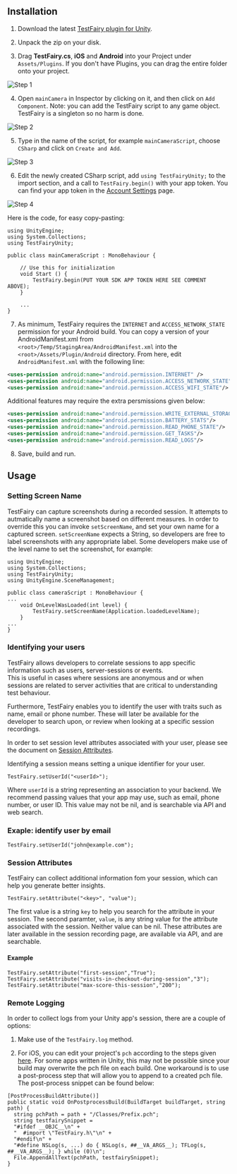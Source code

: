 
## Installation

1. Download the latest [TestFairy plugin for Unity](https://github.com/testfairy/testfairy-unity-plugin/releases).

2. Unpack the zip on your disk.

3. Drag **TestFairy.cs**, **iOS** and **Android** into your Project under `Assets/Plugins`. If you don't have Plugins, you can drag the entire folder onto your project.

  ![Step 1](https://raw.githubusercontent.com/testfairy/testfairy-unity-plugin/master/Images/step1.png)

4. Open `mainCamera` in Inspector by clicking on it, and then click on `Add Component`. Note: you can add the TestFairy script to any game object. TestFairy is a singleton so no harm is done.

  ![Step 2](https://raw.githubusercontent.com/testfairy/testfairy-unity-plugin/master/Images/step2.png)

5. Type in the name of the script, for example `mainCameraScript`, choose `CSharp` and click on `Create and Add`.

  ![Step 3](https://raw.githubusercontent.com/testfairy/testfairy-unity-plugin/master/Images/step3.png)

6. Edit the newly created CSharp script, add `using TestFairyUnity;` to the import section, and a call to `TestFairy.begin()` with your app token. You can find your app token in the [Account Settings](https://app.testfairy.com/settings/#apptoken) page.

  ![Step 4](https://raw.githubusercontent.com/testfairy/testfairy-unity-plugin/master/Images/step4.png)

 Here is the code, for easy copy-pasting:

 ```
 using UnityEngine;
 using System.Collections;
 using TestFairyUnity;

 public class mainCameraScript : MonoBehaviour {

     // Use this for initialization
     void Start () {
         TestFairy.begin(PUT YOUR SDK APP TOKEN HERE SEE COMMENT ABOVE);
     }

     ...
 }
 ```

7. As minimum, TestFairy requires the `INTERNET` and `ACCESS_NETWORK_STATE` permission for your Android build. You can copy a version of your AndroidManifest.xml from `<root>/Temp/StagingArea/AndroidManifest.xml` into the `<root>/Assets/Plugin/Android` directory. From here, edit `AndroidManifest.xml` with the following line:

 ```xml
 <uses-permission android:name="android.permission.INTERNET" />
 <uses-permission android:name="android.permission.ACCESS_NETWORK_STATE"/>
 <uses-permission android:name="android.permission.ACCESS_WIFI_STATE"/>
 ```

 Additional features may require the extra persmissions given below:

 ```xml
 <uses-permission android:name="android.permission.WRITE_EXTERNAL_STORAGE" />
 <uses-permission android:name="android.permission.BATTERY_STATS"/>
 <uses-permission android:name="android.permission.READ_PHONE_STATE"/>
 <uses-permission android:name="android.permission.GET_TASKS"/>
 <uses-permission android:name="android.permission.READ_LOGS"/>
 ```

8. Save, build and run.

## Usage

### Setting Screen Name

TestFairy can capture screenshots during a recorded session. It attempts to autmatically name a screenshot based on different measures. In order to override this you can invoke `setScreenName`, and set your own name for a captured screen. `setScreenName` expects a String, so developers are free to label screenshots with any appropriate label. Some developers make use of the level name to set the screenshot, for example:

```
using UnityEngine;
using System.Collections;
using TestFairyUnity;
using UnityEngine.SceneManagement;

public class cameraScript : MonoBehaviour {
...
	void OnLevelWasLoaded(int level) {
		TestFairy.setScreenName(Application.loadedLevelName);
    }
...
}
```

### Identifying your users

TestFairy allows developers to correlate sessions to app specific information such as users, server-sessions or events.   
This is useful in cases where sessions are anonymous and or when sessions are related to server activities that are critical to understanding test behaviour.

Furthermore, TestFairy enables you to identify the user with traits such as name, email or phone number. 
These will later be available for the developer to search upon, or review when looking at a specific session recordings.

In order to set session level attributes associated with your user, please see the document on [Session Attributes](https://docs.testfairy.com/Android/Session_Attributes.html).

Identifying a session means setting a unique identifier for your user.

```
TestFairy.setUserId("<userId>");
```

Where `userId` is a string representing an association to your backend. We recommend passing values that your app may use, such as email, phone number, or user ID. This value may not be nil, and is searchable via API and web search.

### Exaple: identify user by email

```
TestFairy.setUserId("john@example.com");
```

### Session Attributes

TestFairy can collect additional information fom your session, which can help you generate better insights.

```
TestFairy.setAttribute("<key>", "value");
```

The first value is a string `key` to help you search for the attribute in your session. The second paramter, `value`, is any string value for the attribute associated with the session. Neither value can be nil. These attributes are later available in the session recording page, are available via API, and are searchable.

#### Example

```
TestFairy.setAttribute("first-session","True");
TestFairy.setAttribute("visits-in-checkout-during-session","3");
TestFairy.setAttribute("max-score-this-session","200");
```

### Remote Logging

In order to collect logs from your Unity app's session, there are a couple of options:

1. Make use of the `TestFairy.log` method.

2. For iOS, you can edit your project's `pch` according to the steps given [here](https://docs.testfairy.com/iOS_SDK/Logs_on_iOS_10.html). For some apps written in Unity, this may not be possible since your build may overwrite the pch file on each build. One workaround is to use a post-process step that will allow you to append to a created pch file. The post-process snippet can be found below:

```
[PostProcessBuildAttribute()]
public static void OnPostprocessBuild(BuildTarget buildTarget, string path) {   
  string pchPath = path + "/Classes/Prefix.pch";   
  string testfairySnippet =
  "#ifdef __OBJC__\n" + 
  "  #import \"TestFairy.h\"\n" + 
  "#endif\n" + 
  "#define NSLog(s, ...) do { NSLog(s, ##__VA_ARGS__); TFLog(s, ##__VA_ARGS__); } while (0)\n";  
  File.AppendAllText(pchPath, testfairySnippet);
}
```
